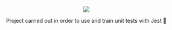 <div align="center">
<img src="https://user-images.githubusercontent.com/79488448/160027586-a8e0a013-c38e-4461-9d14-175c414e97a2.png" widht="500px">
</div>

<p align="center">
Project carried out in order to use and train unit tests with Jest 🧪
</p>

